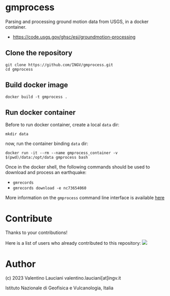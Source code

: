 # gmprocess
Parsing and processing ground motion data from USGS, in a docker container.
- https://code.usgs.gov/ghsc/esi/groundmotion-processing

## Clone the repository
```
git clone https://github.com/INGV/gmprocess.git
cd gmprocess
```

## Build docker image
```
docker build -t gmprocess .
```

## Run docker container
Before to run docker container, create a local `data` dir:
```
mkdir data
```

now, run the container binding `data` dir:
```
docker run -it --rm --name gmprocess_container -v $(pwd)/data:/opt/data gmprocess bash
```

Once in the docker shell, the following commands should be used to download and process an earthquake:
- `gmrecords`
- `gmrecords download -e nc73654060`

More information on the `gmprocess` command line interface is available [here](https://usgs.github.io/groundmotion-processing/contents/tutorials/cli.html)

# Contribute
Thanks to your contributions!

Here is a list of users who already contributed to this repository:
<a href="https://github.com/ingv/gmprocess/graphs/contributors">
  <img src="https://contrib.rocks/image?repo=ingv/gmprocess" />
</a>

# Author
(c) 2023 Valentino Lauciani valentino.lauciani[at]ingv.it

Istituto Nazionale di Geofisica e Vulcanologia, Italia
